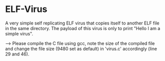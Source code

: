 # ELF-Virus
A very simple self replicating ELF virus that copies itself to another ELF file in the same directory. The payload of this virus is only to print "Hello I am a simple virus".


--> Please compile the C file using gcc, note the size of the compiled file and change the file size (9480 set as default) in 'virus.c' accordingly (line 29 and 46).
